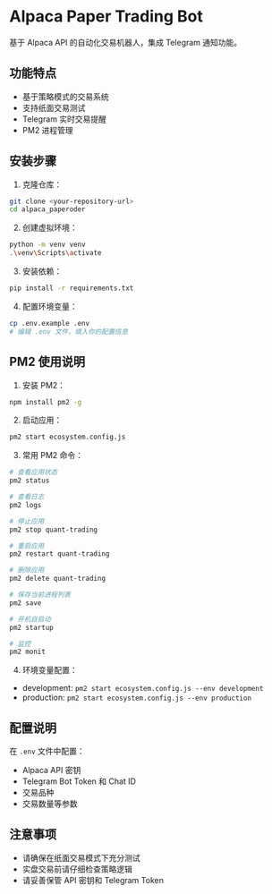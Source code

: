 # Alpaca Paper Trading Bot

基于 Alpaca API 的自动化交易机器人，集成 Telegram 通知功能。

## 功能特点

- 基于策略模式的交易系统
- 支持纸面交易测试
- Telegram 实时交易提醒
- PM2 进程管理

## 安装步骤

1. 克隆仓库：
```bash
git clone <your-repository-url>
cd alpaca_paperoder
```

2. 创建虚拟环境：
```bash
python -m venv venv
.\venv\Scripts\activate
```

3. 安装依赖：
```bash
pip install -r requirements.txt
```

4. 配置环境变量：
```bash
cp .env.example .env
# 编辑 .env 文件，填入你的配置信息
```

## PM2 使用说明

1. 安装 PM2：
```bash
npm install pm2 -g
```

2. 启动应用：
```bash
pm2 start ecosystem.config.js
```

3. 常用 PM2 命令：
```bash
# 查看应用状态
pm2 status

# 查看日志
pm2 logs

# 停止应用
pm2 stop quant-trading

# 重启应用
pm2 restart quant-trading

# 删除应用
pm2 delete quant-trading

# 保存当前进程列表
pm2 save

# 开机自启动
pm2 startup

# 监控
pm2 monit
```

4. 环境变量配置：
- development: `pm2 start ecosystem.config.js --env development`
- production: `pm2 start ecosystem.config.js --env production`

## 配置说明

在 `.env` 文件中配置：
- Alpaca API 密钥
- Telegram Bot Token 和 Chat ID
- 交易品种
- 交易数量等参数

## 注意事项

- 请确保在纸面交易模式下充分测试
- 实盘交易前请仔细检查策略逻辑
- 请妥善保管 API 密钥和 Telegram Token